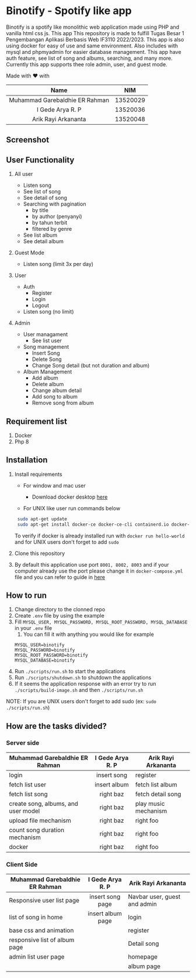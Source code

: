 # Binotify - Spotify like app

Binotify is a spotify like monolithic web application made using PHP and vanilla html css js. This app This repository is made to fulfill Tugas Besar 1 Pengembangan Aplikasi Berbasis Web IF3110 2022/2023. This app is also using docker for easy of use and same environment. Also includes with mysql and phpmyadmin for easier database management. This app have auth feature, see list of song and albums, searching, and many more. Currently this app supports thee role admin, user, and guest mode.

Made with ❤ with

|              Name              |   NIM    |
| :----------------------------: | :------: |
| Muhammad Garebaldhie ER Rahman | 13520029 |
|        I Gede Arya R. P        | 13520036 |
|      Arik Rayi Arkananta       | 13520048 |

## Screenshot

## User Functionality

1. All user

   - Listen song
   - See list of song
   - See detail of song
   - Searching with pagination
     - by title
     - by author (penyanyi)
     - by tahun terbit
     - filtered by genre
   - See list album
   - See detail album

2. Guest Mode

   - Listen song (limit 3x per day)

3. User

   - Auth
     - Register
     - Login
     - Logout
   - Listen song (no limit)

4. Admin
   - User managament
     - See list user
   - Song management
     - Insert Song
     - Delete Song
     - Change Song detail (but not duration and album)
   - Album Management
     - Add album
     - Delete album
     - Change album detail
     - Add song to album
     - Remove song from album

## Requirement list

1. Docker
2. Php 8

## Installation

1. Install requirements

   - For window and mac user

     - Download docker desktop [here](https://www.docker.com/products/docker-desktop/)

   - For UNIX like user run commands below

   ```sh
    sudo apt-get update
    sudo apt-get install docker-ce docker-ce-cli containerd.io docker-compose-plugin
   ```

   To verify if docker is already installed run with `docker run hello-world` and for UNIX users don't forget to add `sudo`

2. Clone this repository
3. By default this application use port `8001, 8002, 8003` and if your computer already use the port please change it in `docker-compose.yml` file and you can refer to guide in [here](https://docs.docker.com/compose/gettingstarted/)

## How to run

1. Change directory to the clonned repo
2. Create `.env` file by using the example
3. Fill `MYSQL_USER, MYSQL_PASSWORD, MYSQL_ROOT_PASSWORD, MYSQL_DATABASE` in your `.env` file
   1. You can fill it with anything you would like for example
   ```env
   MYSQL_USER=binotify
   MYSQL_PASSWORD=binotify
   MYSQL_ROOT_PASSWORD=binotify
   MYSQL_DATABASE=binotify
   ```
4. Run `./scripts/run.sh` to start the applications
5. Run `./scripts/shutdown.sh` to shutdown the applications
6. If it seems the application response with an error try to run `./scripts/build-image.sh` and then `./scripts/run.sh`

NOTE: If you are UNIX users don't forget to add sudo (ex: `sudo ./scripts/run.sh`)

## How are the tasks divided?

### Server side

| Muhammad Garebaldhie ER Rahman      | I Gede Arya R. P | Arik Rayi Arkananta  |
| ----------------------------------- | :--------------: | -------------------- |
| login                               |   insert song    | register             |
| fetch list user                     |   insert album   | fetch list album     |
| fetch list song                     |    right baz     | fetch detail song    |
| create song, albums, and user model |    right baz     | play music mechanism |
| upload file mechanism               |    right baz     | right foo            |
| count song duration mechanism       |    right baz     | right foo            |
| docker                              |    right baz     | right foo            |

### Client Side

| Muhammad Garebaldhie ER Rahman | I Gede Arya R. P  | Arik Rayi Arkananta          |
| ------------------------------ | :---------------: | ---------------------------- |
| Responsive user list page      | insert song page  | Navbar user, guest and admin |
| list of song in home           | insert album page | login                        |
| base css and animation         |                   | register                     |
| responsive list of album page  |                   | Detail song                  |
| admin list user page           |                   | homepage                     |
|                                |                   | album page                   |
